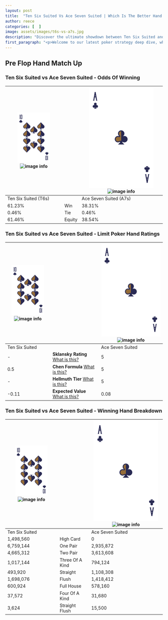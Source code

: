 ```yaml
---
layout: post
title:  "Ten Six Suited Vs Ace Seven Suited | Which Is The Better Hand In Poker? A Complete Guide"
author: reece
categories: [  ]
image: assets/images/t6s-vs-a7s.jpg
description: "Discover the ultimate showdown between Ten Six Suited and Ace Seven Suited in poker! Uncover the odds, strategies, and scenarios where one hand triumphs over the other. Get ready to up your poker game with this thrilling analysis."
first_paragraph: "<p>Welcome to our latest poker strategy deep dive, where we're pitting two distinct hands against each other in a high-stakes showdown: Ten Six Suited vs Ace Seven Suited.</p><p>In the dynamic world of poker, every decision counts, and knowing which hand holds the upper hand is key to your success at the table.</p><p>In this article, we'll dissect these two hands, explore the scenarios where one dominates the other, and equip you with the knowledge to make strategic choices that can tip the odds in your favor.</p><p>Get ready to unravel the intriguing dynamics of these poker hands and elevate your game to new heights.</p>"
---
```




[comment]: # (sp0)

## Pre Flop Hand Match Up

<div class="table hand-ratings" markdown="1"> 



### Ten Six Suited vs Ace Seven Suited - Odds Of Winning


    
| ![image info](assets/images/hand1/T.png) ![image info](assets/images/hand1/6s.png) |  | ![image info](assets/images/hand2/A.png) ![image info](assets/images/hand2/7s.png) |
| -------- | -------- | -------- |
| Ten Six Suited (T6s) |  | Ace Seven Suited (A7s) |
| 61.23% | Win | 38.31% |
| 0.46% | Tie | 0.46% |
| 61.46% | Equity | 38.54% |




[comment]: # (sp1)



### Ten Six Suited vs Ace Seven Suited - Limit Poker Hand Ratings


    
| ![image info](assets/images/hand1/T.png) ![image info](assets/images/hand1/6s.png) |  | ![image info](assets/images/hand2/A.png) ![image info](assets/images/hand2/7s.png) |
| -------- | -------- | -------- |
| Ten Six Suited |  | Ace Seven Suited |
| - | **Sklansky Rating** [What is this?](/sklansky-rating-explained) | 5 |
| 0.5 | **Chen Formula** [What is this?](/chen-formula-explained) | 5 |
| - | **Hellmuth Tier** [What is this?](/Hellmuth-tier-explained) | 5 |
| -0.11 | **Expected Value** [What is this?](/expected-value-explained) | 0.08 |




[comment]: # (sp2)



### Ten Six Suited vs Ace Seven Suited - Winning Hand Breakdown


    
| ![image info](assets/images/hand1/T.png) ![image info](assets/images/hand1/6s.png) |  | ![image info](assets/images/hand2/A.png) ![image info](assets/images/hand2/7s.png) |
| -------- | -------- | -------- |
| Ten Six Suited |  | Ace Seven Suited |
| 1,498,560 | High Card | 0 |
| 6,759,144 | One Pair | 2,935,872 |
| 4,665,312 | Two Pair | 3,613,608 |
| 1,017,144 | Three Of A Kind | 794,124 |
| 493,920 | Straight | 1,108,308 |
| 1,698,076 | Flush | 1,418,412 |
| 600,924 | Full House | 578,160 |
| 37,572 | Four Of A Kind | 31,680 |
| 3,624 | Straight Flush | 15,500 |




[comment]: # (sp3)



</div>

[comment]: # (sp4)



[comment]: # (sp5)

